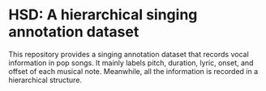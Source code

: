 # HSD: A hierarchical singing annotation dataset

This repository provides a singing annotation dataset that records vocal information in pop songs. It mainly labels pitch, duration, lyric, onset, and offset of each musical note. Meanwhile, all the information is recorded in a hierarchical structure.
